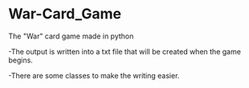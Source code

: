 # War-Card_Game
The "War" card game made in python

-The output is written into a txt file that will be created when the game begins.

-There are some classes to make the writing easier.
